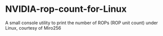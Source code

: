 # NVIDIA-rop-count-for-Linux
A small console utility to print the number of ROPs (ROP unit count) under Linux, courtesy of Miro256
